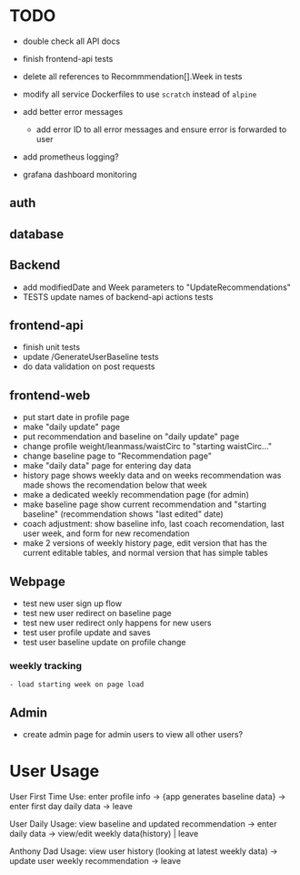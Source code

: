 # TODO

- double check all API docs
- finish frontend-api tests

- delete all references to Recommmendation[].Week in tests
- modify all service Dockerfiles to use `scratch` instead of `alpine`
- add better error messages
    - add error ID to all error messages and ensure error is forwarded to user
- add prometheus logging?
- grafana dashboard monitoring


## auth


## database


## Backend
- add modifiedDate and Week parameters to "UpdateRecommendations"
- TESTS update names of backend-api actions tests

## frontend-api
- finish unit tests
- update /GenerateUserBaseline tests
- do data validation on post requests

## frontend-web
- put start date in profile page
- make "daily update" page
- put recommendation and baseline on "daily update" page
- change profile weight/leanmass/waistCirc to "starting waistCirc..."
- change baseline page to "Recommendation page" 
- make "daily data" page for entering day data
- history page shows weekly data and on weeks  recommendation was made shows the recomendation below that week
- make a dedicated weekly recommendation page (for admin)
- make baseline page show current recommendation and "starting baseline" (recommendation shows "last edited" date)
- coach adjustment: show baseline info, last coach recomendation, last user week, and form for new recomendation
- make 2 versions of weekly history page, edit version that has the current editable tables, and normal version that has simple tables
## Webpage
- test new user sign up flow
- test new user redirect on baseline page
- test new user redirect only happens for new users
- test user profile update and saves
- test user baseline update on profile change
### weekly tracking
    - load starting week on page load


## Admin
- create admin page for admin users to view all other users?



# User Usage
User First Time Use:
enter profile info -> {app generates baseline data} -> enter first day daily data -> leave

User Daily Usage:
view baseline and updated recommendation -> enter daily data -> view/edit weekly data(history) | leave

Anthony Dad Usage:
view user history (looking at latest weekly data) -> update user weekly recommendation -> leave
